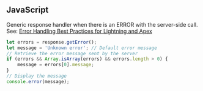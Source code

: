 ## JavaScript

Generic response handler when there is an ERROR with the server-side call.
See: [Error Handling Best Practices for Lightning and Apex](https://developer.salesforce.com/blogs/2017/09/error-handling-best-practices-lightning-apex.html)

```javascript
let errors = response.getError();
let message = 'Unknown error'; // Default error message
// Retrieve the error message sent by the server
if (errors && Array.isArray(errors) && errors.length > 0) {
    message = errors[0].message;
}
// Display the message
console.error(message);
```

